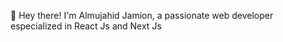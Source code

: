 👋 Hey there! I'm Almujahid Jamion, a passionate web developer especialized in React Js and Next Js

<!---
firemelon96/firemelon96 is a ✨ special ✨ repository because its `README.md` (this file) appears on your GitHub profile.
You can click the Preview link to take a look at your changes.
--->
